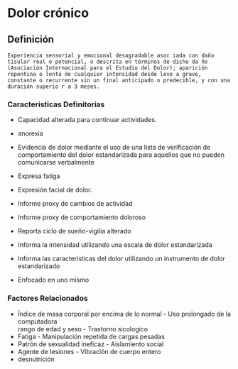 # Dolor crónico
## Definición
	Experiencia sensorial y emocional desagradable asoc iada con daño tisular real o potencial, o descrita en términos de dicho da ño (Asociación Internacional para el Estudio del Dolor); aparición  repentina o lenta de cualquier intensidad desde leve a grave, constante o recurrente sin un final anticipado o predecible, y con una duración superio r a 3 meses.

### Caracteristicas Definitorias
- Capacidad alterada para 
continuar actividades.   
- anorexia   
- Evidencia de dolor mediante el 
uso de una lista de verificación 
de comportamiento del dolor 
estandarizada para aquellos 
que no pueden comunicarse 
verbalmente   
- Expresa fatiga   
- Expresión facial de dolor.   
 
 
 
 
- Informe proxy de cambios de actividad   
- Informe proxy de comportamiento doloroso   
- Reporta ciclo de sueño-vigilia alterado   
- Informa la intensidad utilizando 
una escala de dolor 
estandarizada   
- Informa las características del dolor 
utilizando un instrumento de dolor 
estandarizado   
- Enfocado en uno mismo

### Factores Relacionados
- Índice de masa corporal por encima 
de lo normal  - Uso prolongado de la 
computadora  
 rango de edad y sexo  - Trastorno sicologico  
- Fatiga  - Manipulación repetida de cargas 
pesadas  
- Patrón de sexualidad ineficaz  - Aislamiento social  
- Agente de lesiones  - Vibración de cuerpo entero   
- desnutrición

